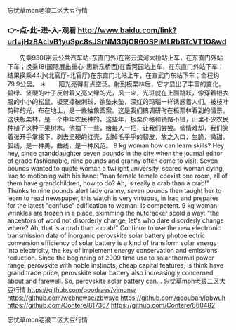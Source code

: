 
忘忧草mon老狼二区大豆行情




### 👉-点-此-进-入-观看  http://www.baidu.com/link?url=jHz8AcivB1yuSpc8sJSrNM3GjOR6OSPiMLRbBTcVT1O&wd




　　先乘980(密云公共汽车站-东直门外)在密云滨河大桥站上车，在东直门外站下车；换乘18(国际展出重心-惠新东桥西)在香河园站上车，在东直门外站下车；结果换乘44小(北官厅-北官厅)在东直门北站上车，在宣武门东站下车；全程约79.9公里。
＊　　阳光亮得有点空泛。射到板栗林后，它才显出了丰富的变化。碧绿、坚硬的叶子反射着又亮又绿的光，风一来，光斑就在上面跳跃，像穿着银衣服的小小的松鼠。板栗撑破刺球，欲坠未坠，深红的玛瑙一样诱惑着人们。被枝叶剪碎的光，布在地上，是一些抽象图案。这是我们搞调研时在板栗林看到的情景。这块板栗林，是一个中年农民种的。这些年，板栗价格和销路不错，山里不少农民种植了这种干果树木。他摘下一些，给每人一把，让我们尝尝。盛情难却，我们笑着张开手掌接下。剥去坚硬的红壳，刮掉毛乎乎的韧皮，放之入口，生脆，微甜。
弧线，是一种美，曲线，是一种风范。
9 kg woman how can learn skills?
Hey hey, since granddaughter seven pounds in the city when the journal editor of grade fashionable, nine pounds and granny often come to visit.
Seven pounds wanted to quote woman a twilight university, scared woman dying, Iraq to motioning with his hand: "man female female coexist one room, all of them have grandchildren, how to do?
Ah, is really a crab than a crab!"
Thanks to nine pounds alert lady granny, seven pounds then taught her to learn to read newspaper, this watch is very virtuous, in Iraq and prepares for the latest "confuse" edification to woman.
Is competent. 9 kg woman wrinkles are frozen in a place, skimming the nutcracker scold a way: "the ancestors of word not disorderly change, let's who dare disorderly change where?
Ah, that is a crab than a crab!"
Continue to use the new electronic transmission data of inorganic perovskite solar battery photoelectric conversion efficiency of solar battery is a kind of transform solar energy into electricity, the key of implement energy conservation and emissions reduction.
Since the beginning of 2009 time use to solar thermal power range, perovskite with noble instincts, cheap capital features, is think have grand trade price, perovskite solar battery also increasingly concerned about and farewell.
So, perovskite solar battery can...
忘忧草mon老狼二区大豆行情 https://github.com/goodraes/vimonw
https://github.com/webnewse/zbwsyc
https://github.com/qdouban/lpbwuh
https://github.com/Contere/817367
https://github.com/Contere/860482





忘忧草mon老狼二区大豆行情
